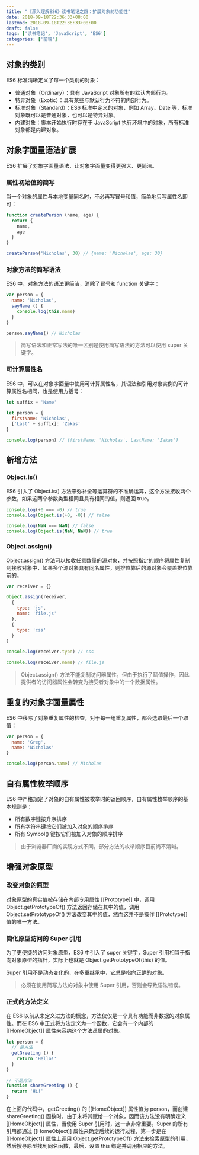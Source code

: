```yaml
---
title: "《深入理解ES6》读书笔记之四：扩展对象的功能性"
date: 2018-09-18T22:36:33+08:00
lastmod: 2018-09-18T22:36:33+08:00
draft: false
tags: ['读书笔记', 'JavaScript', 'ES6']
categories: ['前端']
---
```


## 对象的类别

ES6 标准清晰定义了每一个类别的对象：

- 普通对象（Ordinary）：具有 JavaScript 对象所有的默认内部行为。
- 特异对象（Exotic）：具有某些与默认行为不符的内部行为。
- 标准对象（Standard）：ES6 标准中定义的对象，例如 Array、Date 等，标准对象既可以是普通对象，也可以是特异对象。
- 内建对象：脚本开始执行时存在于 JavaScript 执行环境中的对象，所有标准对象都是内建对象。

## 对象字面量语法扩展

ES6 扩展了对象字面量语法，让对象字面量变得更强大、更简洁。

### 属性初始值的简写

当一个对象的属性与本地变量同名时，不必再写冒号和值，简单地只写属性名即可：

```javascript
function createPerson (name, age) {
  return {
    name,
    age
  }
}

createPerson('Nicholas', 30) // {name: 'Nicholas', age: 30}
```

### 对象方法的简写语法

ES6 中，对象方法的语法更简洁，消除了冒号和 function 关键字：

```javascript
var person = {
  name: 'Nicholas',
  sayName () {
    console.log(this.name)
  }
}

person.sayName() // Nicholas
```

> 简写语法和正常写法的唯一区别是使用简写语法的方法可以使用 super 关键字。

### 可计算属性名

ES6 中，可以在对象字面量中使用可计算属性名，其语法和引用对象实例的可计算属性名相同，也是使用方括号：

```javascript
let suffix = 'Name'

let person = {
  firstName: 'Nicholas',
  ['Last' + suffix]: 'Zakas'
}

console.log(person) // {firstName: 'Nicholas', LastName: 'Zakas'}
```

## 新增方法

### Object.is()

ES6 引入了 Object.is() 方法来弥补全等运算符的不准确运算，这个方法接收两个参数，如果这两个参数类型相同且具有相同的值，则返回 true。

```javascript
console.log(+0 === -0) // true
console.log(Object.is(+0, -0)) // false

console.log(NaN === NaN) // false
console.log(Object.is(NaN, NaN)) // true
```

### Object.assign()

Object.assign() 方法可以接收任意数量的源对象，并按照指定的顺序将属性复制到接收对象中，如果多个源对象具有同名属性，则排位靠后的源对象会覆盖排位靠前的。

```javascript
var receiver = {}

Object.assign(receiver,
  {
    type: 'js',
    name: 'file.js'
  },
  {
    type: 'css'
  }
)

console.log(receiver.type) // css

console.log(receiver.name) // file.js
```

> Object.assign() 方法不能复制访问器属性，但由于执行了赋值操作，因此提供者的访问器属性会转变为接受者对象中的一个数据属性。

## 重复的对象字面量属性

ES6 中移除了对象重复属性的检查，对于每一组重复属性，都会选取最后一个取值：

```javascript
var person = {
  name: 'Greg',
  name: 'Nicholas'
}

console.log(person.name) // Nicholas
```

## 自有属性枚举顺序

ES6 中严格规定了对象的自有属性被枚举时的返回顺序，自有属性枚举顺序的基本规则是：

- 所有数字键按升序排序
- 所有字符串键按它们被加入对象的顺序排序
- 所有 Symbol() 键按它们被加入对象的顺序排序

> 由于浏览器厂商的实现方式不同，部分方法的枚举顺序目前尚不清晰。

## 增强对象原型

### 改变对象的原型

对象原型的真实值被存储在内部专用属性 [[Prototype]] 中，调用 Object.getPrototypeOf() 方法返回存储在其中的值，调用 Object.setPrototypeOf() 方法改变其中的值，然而这并不是操作 [[Prototype]] 值的唯一方法。

### 简化原型访问的 Super 引用

为了更便捷的访问对象原型，ES6 中引入了 super 关键字，Super 引用相当于指向对象原型的指针，实际上也就是 Object.getPrototypeOf(this) 的值。

Super 引用不是动态变化的，在多重继承中，它总是指向正确的对象。

> 必须在使用简写方法的对象中使用 Super 引用，否则会导致语法错误。

### 正式的方法定义

在 ES6 以前从未定义过方法的概念，方法仅仅是一个具有功能而非数据的对象属性。而在 ES6 中正式将方法定义为一个函数，它会有一个内部的 [[HomeObject]] 属性来容纳这个方法丛属的对象。

```javascript
let person = {
  // 是方法
  getGreeting () {
    return 'Hello!'
  }
}

// 不是方法
function shareGreeting () {
  return 'Hi!'
}
```

在上面的代码中，getGreeting() 的 [[HomeObject]] 属性值为 person，而创建 shareGreeting() 函数时，由于未将其赋给一个对象，因而该方法没有明确定义 [[HomeObject]] 属性，当使用 Super 引用时，这一点非常重要。Super 的所有引用都通过 [[HomeObject]] 属性来确定后续的运行过程，第一步是在 [[HomeObject]] 属性上调用 Object.getPrototypeOf() 方法来检索原型的引用，然后搜寻原型找到同名函数，最后，设置 this 绑定并调用相应的方法。
